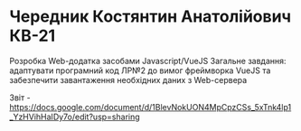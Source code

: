 # Чередник Костянтин Анатолійович КВ-21

Розробка Web-додатка засобами Javascript/VueJS
Загальне завдання: адаптувати програмний код ЛР№2 до вимог фреймворка VueJS та забезпечити завантаження необхідних даних з Web-сервера

Звіт - https://docs.google.com/document/d/1BlevNokUON4MpCpzCSs_5xTnk4lp1_YzHVihHaIDy7o/edit?usp=sharing
